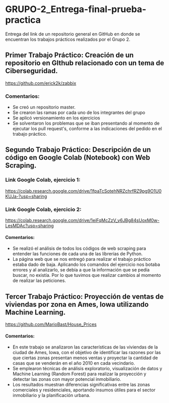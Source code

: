 # GRUPO-2_Entrega-final-prueba-practica
Entrega del link de un repositorio general en GitHub en donde se encuentran los trabajos prácticos realizados por el Grupo 2.

## Primer Trabajo Práctico: Creación de un repositorio en GIthub relacionado con un tema de Ciberseguridad.
https://github.com/erick2k/zabbix
### Comentarios:
- Se creó un repositorio master.
- Se crearon las ramas por cada uno de los integrantes del grupo 
- Se aplicó versionamiento en los ejercicios
- Se solventaron los problemas que se iban presentando al momento de ejecutar los pull request's, conforme a las indicaciones del pedido en el trabajo práctico.


## Segundo Trabajo Práctico: Descripción de un código en Google Colab (Notebook) con Web Scraping.
### Link Google Colab, ejercicio 1:
https://colab.research.google.com/drive/1fpaTcSotehNRZchrfRZ9pg9O1U0KUJa-?usp=sharing
### Link Google Colab, ejercicio 2:
https://colab.research.google.com/drive/1eiFqMcZzV_y6JBg84sUoxM0w-LesMDAc?usp=sharing

#### Comentarios:
- Se realizó el análisis de todos los códigos de web scraping para entender las funciones de cada una de las líbrerías de Python.
- La página web que se nos entregó para realizar el trabajo práctico estaba dado de baja. Aplicando los comandos del ejercicio nos botaba errores y al analizarlo, se debía a que la información que se pedía buscar, no existía. Por lo que tuvimos que realizar cambios al momento de realizar las peticiones.


## Tercer Trabajo Práctico: Proyección de ventas de viviendas por zona en Ames, Iowa utilizando Machine Learning.
https://github.com/MarioBast/House_Prices
#### Comentarios:
- En este trabajo se analizaron las características de las viviendas de la ciudad de Ames, Iowa, con el objetivo de identificar las razones por las que ciertas zonas presentan menos ventas y proyectar la cantidad de casas que se venderán en el año 2010 en cada vecindario.
- Se emplearon técnicas de análisis exploratorio, visualización de datos y Machine Learning (Random Forest) para realizar la proyección y detectar las zonas con mayor potencial inmobiliario.
- Los resultados muestran diferencias significativas entre las zonas comerciales y residenciales, aportando insumos útiles para el sector inmobiliario y la planificación urbana.

